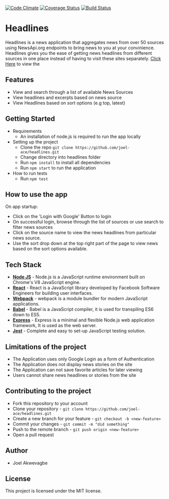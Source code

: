 [![Code Climate](https://codeclimate.com/github/codeclimate/codeclimate/badges/gpa.svg)](https://github.com/joel-ace/headlines)
[![Coverage Status](https://coveralls.io/repos/github/joel-ace/headlines/badge.svg?branch=components)](https://coveralls.io/github/joel-ace/headlines?branch=components)
[![Build Status](https://travis-ci.org/joel-ace/headlines.svg?branch=master)](https://travis-ci.org/joel-ace/headlines)

Headlines
=========
Headlines is a news application that aggregates news from over 50 sources using NewsApi.org endpoints to bring news to you at your convinience. Headlines gives you the ease of getting news headlines from different sources in one place instead of having to visit these sites separately. [Click Here](http://joel-headlines.herokuapp.com) to view the

Features
--------------
- View and search through a list of available News Sources
- View headlines and excerpts based on news source
- View Headlines based on sort options (e.g top, latest) 

Getting Started
--------------
- Requirements
  - An installation of node.js is required to run the app locally
- Setting up the project
  - Clone the repo `git clone https://github.com/joel-ace/headlines.git`
  - Change directory into headlines folder
  - Run `npm install` to install all dependencies
  - Run `npm start` to run the application
- How to run tests
  - Run `npm test`

How to use the app
------------------
On app startup:
- Click on the 'Login with Google' Button to login 
- On successful login, browse through the list of sources or use search to filter news sources
- Click on the source name to view the news headlines from particular news source.
- Use the sort drop down at the top right part of the page to view news based on the sort options available.

Tech Stack
--------------
- **[Node JS](https://nodejs.org/en/)** - Node.js is a JavaScript runtime environment built on Chrome's V8 JavaScript engine.
- **[React](https://facebook.github.io/react/)** - React is a JavaScript library developed by Facebook Software Engineers for building user interfaces.
- **[Webpack](https://webpack.github.io/)** - webpack is a module bundler for modern JavaScript applications.
- **[Babel](https://babeljs.io/)** - Babel is a JavaScript compiler, it is used for transpiling ES6 down to ES5.
- **[Express](https://expressjs.com/)** - Express is a minimal and flexible Node.js web application framework, It is used as the web server.
- **[Jest](https://facebook.github.io/jest/)** - Complete and easy to set-up JavaScript testing solution.

Limitations of the project
--------------------------
- The Application uses only Google Login as a form of Authentication
- The Application does not display news stories on the site
- The Application can not save favorite articles for later viewing
- Users cannot share news headlines or stories from the site

Contributing to the project
---------------------------
- Fork this repository to your account
- Clone your repository - `git clone https://github.com/joel-ace/headlines.git`
- Create a new branch for your feature - `git checkout -b <new-feature>`
- Commit your changes - `git commit -m "did something"`
- Push to the remote branch - `git push origin <new-feature>`
- Open a pull request

Author
--------------
- Joel Akwevagbe

License
--------------
This project is licensed under the MIT license.